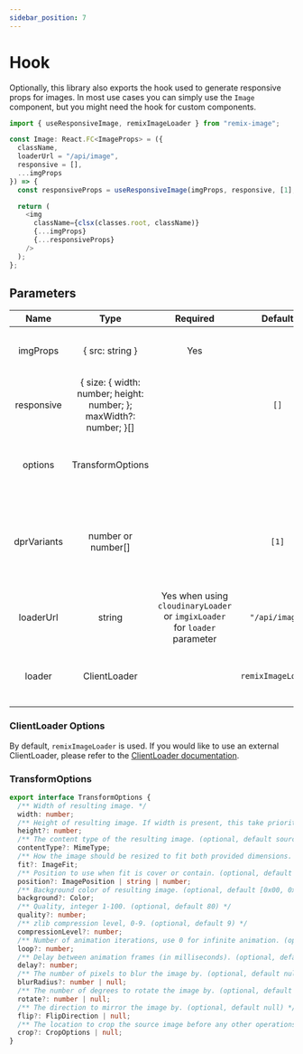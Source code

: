 ```yaml
---
sidebar_position: 7
---
```


# Hook

Optionally, this library also exports the hook used to generate responsive props for images.
In most use cases you can simply use the `Image` component, but you might need the hook for custom components.

```typescript jsx
import { useResponsiveImage, remixImageLoader } from "remix-image";

const Image: React.FC<ImageProps> = ({
  className,
  loaderUrl = "/api/image",
  responsive = [],
  ...imgProps
}) => {
  const responsiveProps = useResponsiveImage(imgProps, responsive, [1], loaderUrl, remixImageLoader);

  return (
    <img
      className={clsx(classes.root, className)}
      {...imgProps}
      {...responsiveProps}
    />
  );
};
```

## Parameters
|    Name     |                                Type                                |                                 Required                                  |       Default       |                                                  Description                                                  |
|:-----------:|:------------------------------------------------------------------:|:-------------------------------------------------------------------------:|:-------------------:|:-------------------------------------------------------------------------------------------------------------:|
|  imgProps   |                          { src: string }                           |                                    Yes                                    |                     |                                The props to be passed to the base img element.                                |
| responsive  | { size: { width: number; height: number; }; maxWidth?: number; }[] |                                                                           |        `[]`         |                                         An array of responsive sizes.                                         |
|   options   |                          TransformOptions                          |                                                                           |                     |              TransformOptions that can be used to override the defaults provided to the loader.               |
| dprVariants |                         number or number[]                         |                                                                           |        `[1]`        | Different DPR variants to generate images for. This value will always be merged into an array with value [1]. |
|  loaderUrl  |                               string                               | Yes when using `cloudinaryLoader` or `imgixLoader` for `loader` parameter |   `"/api/image"`    |                                 The path of the image loader resource route.                                  |
|   loader    |                            ClientLoader                            |                                                                           | `remixImageLoader`  |                         The ClientLoader to use for generating the transformed image.                         |

### ClientLoader Options
By default, `remixImageLoader` is used. If you would like to use an external ClientLoader, please refer to the [ClientLoader documentation](./client-loader.md). 

### TransformOptions
```typescript
export interface TransformOptions {
  /** Width of resulting image. */
  width: number;
  /** Height of resulting image. If width is present, this take priority. */
  height?: number;
  /** The content type of the resulting image. (optional, default source type) */
  contentType?: MimeType;
  /** How the image should be resized to fit both provided dimensions. (optional, default 'contain') */
  fit?: ImageFit;
  /** Position to use when fit is cover or contain. (optional, default 'center') */
  position?: ImagePosition | string | number;
  /** Background color of resulting image. (optional, default [0x00, 0x00, 0x00, 0x00]) */
  background?: Color;
  /** Quality, integer 1-100. (optional, default 80) */
  quality?: number;
  /** zlib compression level, 0-9. (optional, default 9) */
  compressionLevel?: number;
  /** Number of animation iterations, use 0 for infinite animation. (optional, default 0) */
  loop?: number;
  /** Delay between animation frames (in milliseconds). (optional, default 100) */
  delay?: number;
  /** The number of pixels to blur the image by. (optional, default null) */
  blurRadius?: number | null;
  /** The number of degrees to rotate the image by. (optional, default null) */
  rotate?: number | null;
  /** The direction to mirror the image by. (optional, default null) */
  flip?: FlipDirection | null;
  /** The location to crop the source image before any other operations are applied. (optional, default null) */
  crop?: CropOptions | null;
}
```
